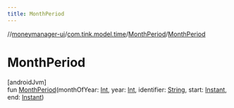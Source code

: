 ```yaml
---
title: MonthPeriod
---
```

//[moneymanager-ui](../../../index.html)/[com.tink.model.time](../index.html)/[MonthPeriod](index.html)/[MonthPeriod](-month-period.html)



# MonthPeriod



[androidJvm]\
fun [MonthPeriod](-month-period.html)(monthOfYear: [Int](https://kotlinlang.org/api/latest/jvm/stdlib/kotlin/-int/index.html), year: [Int](https://kotlinlang.org/api/latest/jvm/stdlib/kotlin/-int/index.html), identifier: [String](https://kotlinlang.org/api/latest/jvm/stdlib/kotlin/-string/index.html), start: [Instant](https://developer.android.com/reference/kotlin/java/time/Instant.html), end: [Instant](https://developer.android.com/reference/kotlin/java/time/Instant.html))




